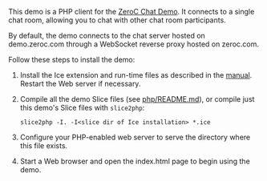 This demo is a PHP client for the [ZeroC Chat Demo][1]. It connects to a
single chat room, allowing you to chat with other chat room participants.

By default, the demo connects to the chat server hosted on demo.zeroc.com
through a WebSocket reverse proxy hosted on zeroc.com.

Follow these steps to install the demo:

1) Install the Ice extension and run-time files as described in the
   [manual][2]. Restart the Web server if necessary.

2) Compile all the demo Slice files (see [php/README.md](../../README.md)),
   or compile just this demo's Slice files with `slice2php`:
   ```
   slice2php -I. -I<slice dir of Ice installation> *.ice
   ```

3) Configure your PHP-enabled web server to serve the directory where this
   file exists.

4) Start a Web browser and open the index.html page to begin using the demo.

[1]: https://doc.zeroc.com/technical-articles/general-topics/chat-demo
[2]: https://doc.zeroc.com/rel/ice-releases/ice-3-7/ice-3-7-9-release-notes
